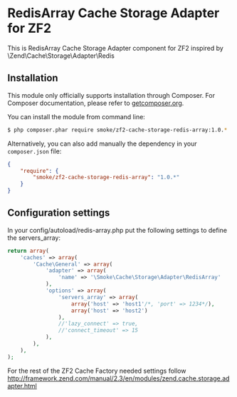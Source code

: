 RedisArray Cache Storage Adapter for ZF2
========================

This is RedisArray Cache Storage Adapter component for ZF2 inspired by \Zend\Cache\Storage\Adapter\Redis

Installation
------------

This module only officially supports installation through Composer. For Composer documentation, please refer to
[getcomposer.org](http://getcomposer.org/).

You can install the module from command line:
```sh
$ php composer.phar require smoke/zf2-cache-storage-redis-array:1.0.*
```

Alternatively, you can also add manually the dependency in your `composer.json` file:
```json
{
    "require": {
        "smoke/zf2-cache-storage-redis-array": "1.0.*"
    }
}
```

Configuration settings
------------------------

In your config/autoload/redis-array.php put the following settings to define the servers_array:

```php
return array(
    'caches' => array(
        'Cache\General' => array(
            'adapter' => array(
                'name' => '\Smoke\Cache\Storage\Adapter\RedisArray'
            ),
            'options' => array(
                'servers_array' => array(
                    array('host' => 'host1'/*, 'port' => 1234*/),
                    array('host' => 'host2')
                ),
                //'lazy_connect' => true,
                //'connect_timeout' => 15
            ),
        ),
    ),
);
```

For the rest of the ZF2 Cache Factory needed settings follow http://framework.zend.com/manual/2.3/en/modules/zend.cache.storage.adapter.html